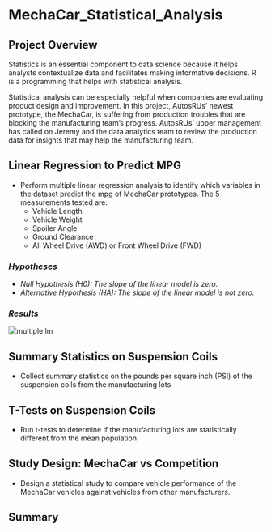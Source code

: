 # MechaCar_Statistical_Analysis
## Project Overview
Statistics is an essential component to data science because it helps analysts contextualize data and facilitates making informative decisions. 
R is a programming that helps with statistical analysis. 

Statistical analysis can be especially helpful when companies are evaluating product design and improvement. In this project, AutosRUs’ newest prototype, the MechaCar, is suffering from production troubles that are blocking the manufacturing team’s progress. AutosRUs’ upper management has called on Jeremy and the data analytics team to review the production data for insights that may help the manufacturing team.

## Linear Regression to Predict MPG
* Perform multiple linear regression analysis to identify which variables in the dataset predict the mpg of MechaCar prototypes. The 5 measurements tested are: 
    * Vehicle Length
    * Vehicle Weight
    * Spoiler Angle
    * Ground Clearance
    * All Wheel Drive (AWD) or Front Wheel Drive (FWD)
    
### *Hypotheses*
* *Null Hypothesis (H0): The slope of the linear model is zero.*
* *Alternative Hypothesis (HA): The slope of the linear model is not zero.*
### *Results* 
![multiple lm](https://user-images.githubusercontent.com/73972332/111208753-66b33880-8588-11eb-94ea-bff3fa815220.png)

## Summary Statistics on Suspension Coils
* Collect summary statistics on the pounds per square inch (PSI) of the suspension coils from the manufacturing lots
## T-Tests on Suspension Coils
* Run t-tests to determine if the manufacturing lots are statistically different from the mean population
## Study Design: MechaCar vs Competition
* Design a statistical study to compare vehicle performance of the MechaCar vehicles against vehicles from other manufacturers.
## Summary
